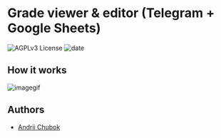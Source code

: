 
# Grade viewer & editor (Telegram + Google Sheets)
![AGPLv3 License](https://img.shields.io/badge/License-GNU_AGPLv3-yellow.svg)
![date](https://img.shields.io/badge/Date-Nov_2023-blue.svg)

## How it works

![imagegif](https://github.com/aysea7/photo-manager_open/assets/103923680/85ab7c54-a778-4e7f-8982-2e9f309606aa)


## Authors

- [Andrii Chubok](https://www.github.com/aysea7)
